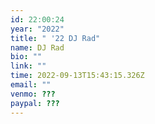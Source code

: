 ```yaml
---
id: 22:00:24
year: "2022"
title: " '22 DJ Rad"
name: DJ Rad
bio: ""
link: ""
time: 2022-09-13T15:43:15.326Z
email: ""
venmo: ???
paypal: ???
---
```

